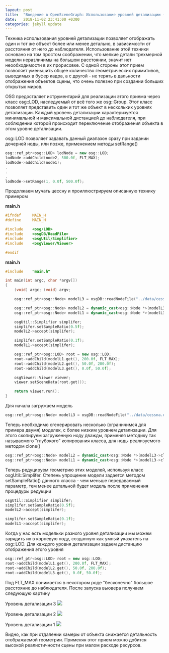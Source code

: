 ```yaml
---
layout: post
title:  "Введение в OpenSceneGraph: Использование уровней детализации (LOD)"
date:   2018-11-02 23:41:00 +0300
categories: jekyll update
---
```


Техника использования уровней детализации позволяет отображать один и тот же объект более или менее детально, в зависимости от расстояния от него до наблюдателя. Использование этой техники основано на том простом соображении, что мелкие детали трехмерной модели неразличимы на большом расстоянии, значит нет неообходимости в их прорисовке. С одной стороны этот прием позволяет уменьшить общее количество геометрических примитивов, выводимых в буфер кадра, а с другой - не терять в дальности отображения объектов сцены, что очень полезно при создании больших открытых миров.

OSG предосталяет иструментарий для реализации этого приема через класс osg::LOD, наследуемый от всё того же osg::Group. Этот класс позволяет представить один и тот же объект в нескольких уровнях детализации. Каждый уровень детализации характеризуется минимальной и максимальной дистанцией до наблюдателя, при соблюдении которой происходит переключение отображения объекта в этом уровне детализации.

osg::LOD позволяет задавать данный диапазон сразу при задании дочерней ноды, или позже, применением методы setRange()

```cpp
osg::ref_ptr<osg::LOD> lodNode = new osg::LOD;
lodNode->addChild(node2, 500.0f, FLT_MAX);
lodNode->addChild(node1);
.
.
.
lodNode->setRange(1, 0.0f, 500.0f);
```

Продолжаем мучать цессну и проиллюстрируем описанную технику примером

**main.h**
```cpp
#ifndef     MAIN_H
#define     MAIN_H

#include    <osg/LOD>
#include    <osgDB/ReadFile>
#include    <osgUtil/Simplifier>
#include    <osgViewer/Viewer>

#endif
```

**main.h**
```cpp
#include    "main.h"

int main(int argc, char *argv[])
{
    (void) argc; (void) argv;

    osg::ref_ptr<osg::Node> modelL3 = osgDB::readNodeFile("../data/cessna.osg");

    osg::ref_ptr<osg::Node> modelL2 = dynamic_cast<osg::Node *>(modelL3->clone(osg::CopyOp::DEEP_COPY_ALL));
    osg::ref_ptr<osg::Node> modelL1 = dynamic_cast<osg::Node *>(modelL3->clone(osg::CopyOp::DEEP_COPY_ALL));

    osgUtil::Simplifier simplifer;
    simplifer.setSampleRatio(0.5f);
    modelL2->accept(simplifer);

    simplifer.setSampleRatio(0.1f);
    modelL1->accept(simplifer);

    osg::ref_ptr<osg::LOD> root = new osg::LOD;
    root->addChild(modelL1.get(), 200.0f, FLT_MAX);
    root->addChild(modelL2.get(), 50.0f, 200.0f);
    root->addChild(modelL3.get(), 0.0f, 50.0f);

    osgViewer::Viewer viewer;
    viewer.setSceneData(root.get());

    return viewer.run();
}
```

Для начала загружаем модель

```cpp
osg::ref_ptr<osg::Node> modelL3 = osgDB::readNodeFile("../data/cessna.osg");
```

Теперь необходимо сгенерировать несколько (ограничимся для примера двумя) моделек, с более низким уровнем детализации. Для этого скопируем загруженную ноду дважды, применяя методику так называемого "глубокого" копирования класса, для ноды реализуемого методом clone()

```cpp
osg::ref_ptr<osg::Node> modelL2 = dynamic_cast<osg::Node *>(modelL3->clone(osg::CopyOp::DEEP_COPY_ALL));
osg::ref_ptr<osg::Node> modelL1 = dynamic_cast<osg::Node *>(modelL3->clone(osg::CopyOp::DEEP_COPY_ALL));
```

Теперь редуцируем геометрию этих моделей, используя класс osgUtil::Simplifer. Степень упрощение модели задается методом setSampleRatio() данного класса - чем меньше передаваемый параметр, тем менее детальной будет модель после применения процедуры редукции

```cpp
osgUtil::Simplifier simplifer;
simplifer.setSampleRatio(0.5f);
modelL2->accept(simplifer);

simplifer.setSampleRatio(0.1f);
modelL1->accept(simplifer);
```

Когда у нас есть модельки разного уровня детализации мы можем зарядить их в корневую ноду, созданную как умный указатель на osg::LOD. Для каждого уровня детализации задаем дистанцию отображения этого уровня

```cpp
osg::ref_ptr<osg::LOD> root = new osg::LOD;
root->addChild(modelL1.get(), 200.0f, FLT_MAX);
root->addChild(modelL2.get(), 50.0f, 200.0f);
root->addChild(modelL3.get(), 0.0f, 50.0f);
```

Под FLT_MAX понимается в некотором роде "бесконечно" большое расстояние до наблюдателя. После запуска вьювера получаем следующую картину

Уровень детализации 3
![](https://habrastorage.org/webt/ww/d7/bq/wwd7bqrlttw9sgedue6m5xoxjgu.png)

Уровень детализации 2
![](https://habrastorage.org/webt/us/ku/h0/uskuh0x_zfchoklahjzoqjeq--c.png)

Уровень детализации 1
![](https://habrastorage.org/webt/lh/gi/ca/lhgica7l6z4dnl9w8yekiodyxn0.png)

Видно, как при отдалении камеры от объекта снижается детальность отображаемой геометрии. Применяя этот прием можно добится высокой реалистичности сцены при малом расходе ресурсов.